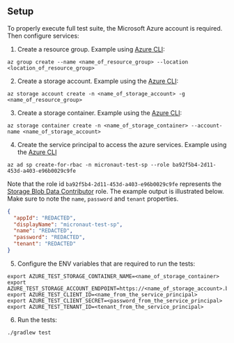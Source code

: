 ## Setup

To properly execute full test suite, the Microsoft Azure account is required. Then configure services:

1. Create a resource group. Example using [Azure CLI](https://docs.microsoft.com/en-us/azure/azure-resource-manager/management/manage-resource-groups-cli):
```shell
az group create --name <name_of_resource_group> --location <location_of_resource_group>
```

2. Create a storage account. Example using the [Azure CLI](https://docs.microsoft.com/en-us/cli/azure/storage/account?view=azure-cli-latest#az-storage-account-create):
```shell
az storage account create -n <name_of_storage_account> -g <name_of_resource_group>
```

3. Create a storage container. Example using the [Azure CLI](https://docs.microsoft.com/en-us/cli/azure/storage/container?view=azure-cli-latest#az-storage-container-create):
```shell
az storage container create -n <name_of_storage_container> --account-name <name_of_storage_account>
```

4. Create the service principal to access the azure services. Example using the [Azure CLI](https://docs.microsoft.com/en-us/cli/azure/ad/sp?view=azure-cli-latest#az-ad-sp-create-for-rbac)
```shell
az ad sp create-for-rbac -n micronaut-test-sp --role ba92f5b4-2d11-453d-a403-e96b0029c9fe
```

Note that the role id `ba92f5b4-2d11-453d-a403-e96b0029c9fe` represents the [Storage Blob Data Contributor](https://docs.microsoft.com/en-us/azure/role-based-access-control/built-in-roles#storage-blob-data-contributor) role. The example output is illustrated below. Make sure to note the `name`, `password` and `tenant` properties.
```json
{
  "appId": "REDACTED",
  "displayName": "micronaut-test-sp",
  "name": "REDACTED",
  "password": "REDACTED",
  "tenant": "REDACTED"
}
```

5. Configure the ENV variables that are required to run the tests:
```shell
export AZURE_TEST_STORAGE_CONTAINER_NAME=<name_of_storage_container>
export AZURE_TEST_STORAGE_ACCOUNT_ENDPOINT=https://<name_of_storage_account>.blob.core.windows.net
export AZURE_TEST_CLIENT_ID=<name_from_the_service_principal>
export AZURE_TEST_CLIENT_SECRET=<password_from_the_service_principal>
export AZURE_TEST_TENANT_ID=<tenant_from_the_service_principal>
```

6. Run the tests:
```shell
./gradlew test
```
